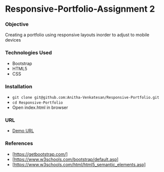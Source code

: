 # Responsive-Portfolio-Assignment 2

### Objective
Creating a portfolio using responsive layouts inorder to adjust to mobile devices

### Technologies Used
* Bootstrap
* HTML5
* CSS

### Installation

* `git clone git@github.com:Anitha-Venkatesan/Responsive-Portfolio.git`
* `cd Responsive-Portfolio`
* Open index.html in browser

### URL

* [Demo URL](https://anitha-venkatesan.github.io/Responsive-Portfolio/)


### References
* [https://getbootstrap.com/]
* [https://www.w3schools.com/bootstrap/default.asp]
* [https://www.w3schools.com/html/html5_semantic_elements.asp]

